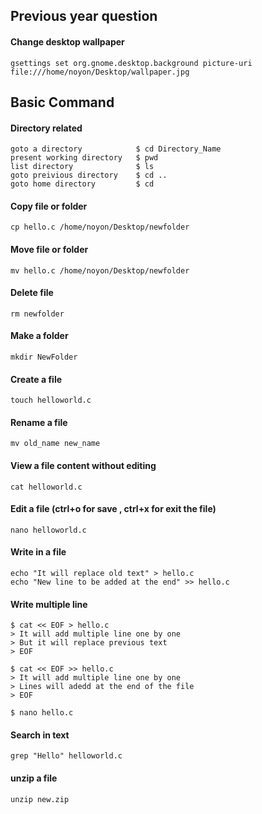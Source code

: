 
## Previous year question

#### Change desktop wallpaper
```
gsettings set org.gnome.desktop.background picture-uri file:///home/noyon/Desktop/wallpaper.jpg
```



## Basic Command

#### Directory related

``` 
goto a directory            $ cd Directory_Name
present working directory   $ pwd
list directory              $ ls
goto preivious directory    $ cd ..
goto home directory         $ cd
```


#### Copy file or folder
```
cp hello.c /home/noyon/Desktop/newfolder
```

#### Move file or folder
```
mv hello.c /home/noyon/Desktop/newfolder
```

#### Delete file 
```
rm newfolder
```

#### Make a folder
```
mkdir NewFolder
```

#### Create a file
```
touch helloworld.c
```

#### Rename a file
```
mv old_name new_name
```

#### View a file content without editing
```
cat helloworld.c
```

#### Edit a file (ctrl+o for save , ctrl+x for exit the file)
```
nano helloworld.c
```

#### Write in a file
```
echo "It will replace old text" > hello.c
echo "New line to be added at the end" >> hello.c
```

#### Write multiple line
```
$ cat << EOF > hello.c
> It will add multiple line one by one
> But it will replace previous text
> EOF

$ cat << EOF >> hello.c
> It will add multiple line one by one
> Lines will adedd at the end of the file
> EOF

$ nano hello.c
```


#### Search in text
```
grep "Hello" helloworld.c
```

#### unzip a file
```
unzip new.zip
```
